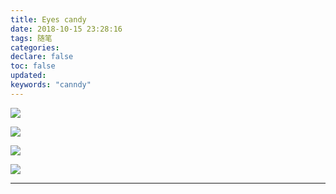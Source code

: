 ```yaml
---
title: Eyes candy
date: 2018-10-15 23:28:16
tags: 随笔
categories:
declare: false
toc: false
updated:
keywords: "canndy"
---
```


![](https://i.imgur.com/6hQACUc.jpg)
<!-- more -->
![](https://i.imgur.com/0cIchiA.jpg)

![](https://i.imgur.com/Vs2gTr7.jpg)

![](https://i.imgur.com/D8ueTlT.jpg)





---